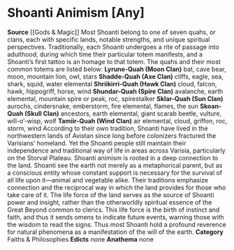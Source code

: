 ﻿---
ability: null
ability_boost: null
alignment: Any
deity:
- '[[DATABASE/deity/Shoanti Animism|Shoanti Animism]]'
deity_category: Faiths & Philosophies
divine_font: null
domain: null
favored_weapon: null
follower_alignment: null
id: '203'
name: Shoanti Animism
rarity: Common
skill: null
source: '[[DATABASE/source/Gods & Magic|Gods & Magic]]'
trait: null
type: Deity

---
# Shoanti Animism [Any]

**Source** [[Gods & Magic]] 
Most Shoanti belong to one of seven quahs, or clans, each with specific lands, notable strengths, and unique spiritual perspectives. Traditionally, each Shoanti undergoes a rite of passage into adulthood, during which time their particular totem manifests, and a Shoanti’s first tattoo is an homage to that totem. The quahs and their most common totems are listed below:
 **Lyrune-Quah (Moon Clan)** bat, cave bear, moon, mountain lion, owl, stars
 **Shadde-Quah (Axe Clan)** cliffs, eagle, sea, shark, squid, water elemental
 **Shriikirri-Quah (Hawk Clan)** cloud, falcon, hawk, hippogriff, horse, wind
 **Shundar-Quah (Spire Clan)** avalanche, earth elemental, mountain spire or peak, roc, spirestalker
 **Sklar-Quah (Sun Clan)** aurochs, cindersnake, emberstorm, fire elemental, flames, the sun
 **Skoan-Quah (Skull Clan)** ancestors, earth elemental, giant scarab beetle, vulture, will-o’-wisp, wolf
 **Tamiir-Quah (Wind Clan)** air elemental, cloud, griffon, roc, storm, wind
 According to their own tradition, Shoanti have lived in the northwestern lands of Avistan since long before colonizers fractured the Varisians’ homeland. Yet the Shoanti people still maintain their independence and traditional way of life in areas across Varisia, particularly on the Storval Plateau.
 Shoanti animism is rooted in a deep connection to the land. Shoanti see the earth not merely as a metaphorical parent, but as a conscious entity whose constant support is necessary for the survival of all life upon it—animal and vegetable alike. Their traditions emphasize connection and the reciprocal way in which the land provides for those who take care of it. The life force of the land serves as the source of Shoanti power and insight, rather than the otherworldly spiritual essence of the Great Beyond common to clerics. This life force is the birth of instinct and faith, and thus it sends omens to indicate future events, warning those with the wisdom to read the signs. Thus most Shoanti hold a profound reverence for natural phenomena as a manifestation of the will of the earth.
**Category** Faiths & Philosophies
**Edicts** none
**Anathema** none